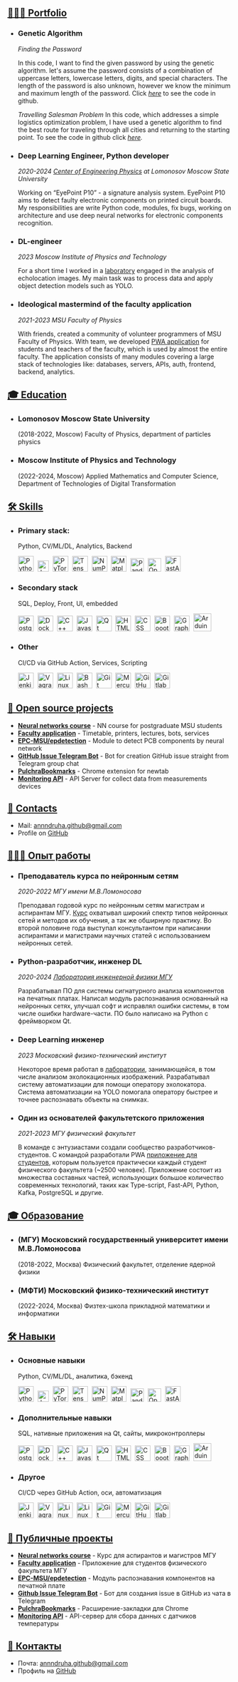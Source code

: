 <section id="content">
<div markdown="1">

# <a id="works" href="#works">👨🏻‍💻 Portfolio</a>

* ### Genetic Algorithm

    *Finding the Password*

    In this code, I want to find the given password by using the genetic algorithm. let's assume the password consists of a combination of uppercase letters, lowercase letters, digits, and special characters. The length of the password is also unknown, however we know the minimum and maximum length of the password. Click *[here](https://github.com/nikemehr/Optimization/blob/main/GA_Password.py)* to see the code in github.

  *Travelling Salesman Problem*
In this code, which addresses a simple logistics optimization problem, I have used a genetic algorithm to find the best route for traveling through all cities and returning to the starting point. To see the code in github click *[here](https://github.com/nikemehr/Optimization/blob/main/TSP_GA.py).*
  

* ### Deep Learning Engineer, Python developer

    *2020-2024 [Center of Engineering Physics](https://engineering.phys.msu.ru/ru/) at Lomonosov Moscow State University*

    Working on “EyePoint P10” - a signature analysis system. EyePoint P10 aims to detect faulty electronic components on printed circuit boards. My responsibilities are write Python code, modules, fix bugs, working on architecture and use deep neural networks for electronic components recognition.

* ### DL-engineer

    *2023 Moscow Institute of Physics and Technology*

    For a short time I worked in a [laboratory](https://mipt.ru/rse) engaged in the analysis of echolocation images. My main task was to process data and apply object detection models such as YOLO.

* ### Ideological mastermind of the faculty application

    *2021-2023 MSU Faculty of Physics*

    With friends, created a community of volunteer programmers of MSU Faculty of Physics. With team, we developed [PWA application](https://app.profcomff.com/apps) for students and teachers of the faculty, which is used by almost the entire faculty. The application consists of many modules covering a large stack of technologies like: databases, servers, APIs, auth, frontend, backend, analytics.

# <a id="education" href="#education">🎓 Education</a>

* ### Lomonosov Moscow State University
    (2018-2022, Moscow) Faculty of Physics, department of particles physics

* ### Moscow Institute of Physics and Technology
    (2022-2024, Moscow) Applied Mathematics and Computer Science, Department of Technologies of Digital Transformation

# <a id="skills" href="#skills">🛠️ Skills</a>

* ### Primary stack: 
    Python, CV/ML/DL, Analytics, Backend
    <p align="left">
      <img src="assets/icons/python.svg" width=35px style="padding-right:5px;" draggable="false" title="Python">
      <img src="assets/icons/jupyter.svg" width=25px style="padding-right:5px;" draggable="false" title="Jupyter Notebook">
      <img src="assets/icons/pytorch.svg" width=35px style="padding-right:5px;" draggable="false" title="PyTorch">
      <img src="assets/icons/tensorflow.svg" width=35px style="padding-right:5px;" draggable="false" title="TensorFlow">
      <img src="assets/icons/numpy-icon.svg" width=35px style="padding-right:5px;" draggable="false" title="NumPy">
      <img src="assets/icons/matplotlib.svg" width=35px style="padding-right:5px;" draggable="false" title="Matplotlib">
      <img src="assets/icons/pandas-icon.svg" width=30px style="padding-right:5px;" draggable="false" title="Pandas">
      <img src="assets/icons/opencv.svg" width=30px style="padding-right:5px;" draggable="false" title="OpenCV">
      <img src="assets/icons/fastapi.svg" width=35px style="padding-right:5px;" draggable="false" title="FastAPI">
    </p>

* ### Secondary stack
    SQL, Deploy, Front, UI, embedded
    <p align="left">
      <img src="assets/icons/postgresql.svg" width=35px style="padding-right:5px;" draggable="false" title="PostgreSQL">
      <img src="assets/icons/docker-icon.svg" width=35px style="padding-right:5px;" draggable="false" title="Docker">
      <img src="assets/icons/c-plusplus.svg" width=35px style="padding-right:5px;" draggable="false" title="C++">
      <img src="assets/icons/javascript.svg" width=35px style="padding-right:5px;" draggable="false" title="Javascript">    
      <img src="assets/icons/qt.svg" width=35px style="padding-right:5px;" draggable="false" title="Qt">
      <img src="assets/icons/html-5.svg" width=35px style="padding-right:5px;" draggable="false" title="HTML">
      <img src="assets/icons/css-3.svg" width=35px style="padding-right:5px;" draggable="false" title="CSS">
      <img src="assets/icons/bootstrap.svg" width=35px style="padding-right:5px;" draggable="false" title="Boootstrap">
      <img src="assets/icons/graphql.svg" width=35px style="padding-right:5px;" draggable="false" title="GraphQL">
      <img src="assets/icons/arduino.svg" width=40px style="padding-right:5px;" draggable="false" title="Arduino">
  </p>


* ### Other
    CI/CD via GitHub Action, Services, Scripting
    <p align="left">
      <img src="assets/icons/jenkins.svg" width=35px style="padding-right:5px;" draggable="false" title="Jenkins">
      <img src="assets/icons/vagrant.svg" width=35px style="padding-right:5px;" draggable="false" title="Vagrant">
      <img src="assets/icons/linux-tux.svg" width=35px style="padding-right:5px;" draggable="false" title="Linux">
      <img src="assets/icons/bash.svg" width=35px style="padding-right:5px;" draggable="false" title="Bash">
      <img src="assets/icons/git-icon.svg" width=35px style="padding-right:5px;" draggable="false" title="Git">
      <img src="assets/icons/mercurial.svg" width=35px style="padding-right:5px;" draggable="false" title="Mercurial">
      <img src="assets/icons/github-icon.svg" width=35px style="padding-right:5px;" draggable="false" title="GitHub">
      <img src="assets/icons/gitlab.svg" width=35px style="padding-right:5px;" draggable="false" title="Gitlab">
    </p>


# <a id="projects" href="#projects">🧩 Open source projects </a>
* **[Neural networks course](https://github.com/EPC-MSU/EduNet-lectures)** - NN course for postgraduate MSU students
* **[Faculty application](https://github.com/profcomff)** - Timetable, printers, lectures, bots, services
* **[EPC-MSU/epdetection](https://github.com/EPC-MSU/epdetection)** - Module to detect PCB components by neural network
* **[GitHub Issue Telegram Bot](https://github.com/annndruha/issue-github-telegram-bot)** - Bot for creation GitHub issue straight from Telegram group chat
* **[PulchraBookmarks](https://chrome.google.com/webstore/detail/pulchra-bookmarks/pknkgclggganidoalifaagfjikhcdolb)** - Chrome extension for newtab
* **[Monitoring API](https://github.com/SmartThinksDIY/DHT11-api)** - API Server for collect data from measurements devices

# <a id="contacts" href="#contacts">📧 Contacts</a>
* Mail: [annndruha.github@gmail.com](mailto:annndruha.github@gmail.com)
* Profile on [GitHub](https://github.com/annndruha)

</div>
</section>
<section id="second_content">
<div markdown="1">

# <a id="works_ru" href="#works_ru">👨🏻‍💻 Опыт работы</a>

* ### Преподаватель курса по нейронным сетям

    *2020-2022 МГУ имени М.В.Ломоносова*

    Преподавал годовой курс по нейронным сетям магистрам и аспирантам МГУ. [Курс](https://msu.ai) охватывал широкий спектр типов нейронных сетей и методов их обучения, а так же обширную практику. Во второй половине года выступал консультантом при написании аспирантами и магистрами научных статей с использованием нейронных сетей.

* ### Python-разработчик, инженер DL

    *2020-2024 [Лаборатория инженерной физики МГУ](https://engineering.phys.msu.ru/ru/)*

    Разрабатывал ПО для системы сигнатурного анализа компонентов на печатных платах. Написал модуль распознавания основанный на нейронных сетях, улучшал софт и исправлял ошибки системы, в том числе ошибки hardware-части. ПО было написано на Python с фреймворком Qt.

* ### Deep Learning инженер

    *2023 Московский физико-технический институт*
  
    Некоторое время работал в [лаборатории](https://mipt.ru/rse), занимающейся, в том числе анализом эхолокационных изображений. Разрабатывал систему автоматизации для помощи оператору эхолокатора. Система автоматизации на YOLO помогала оператору быстрее и точнее распознавать объекты на снимках.

* ### Один из основателей факультетского приложения

    *2021-2023 МГУ физический факультет*

    В команде с энтузиастами создали сообщество разработчиков-студентов. С командой разработали PWA [приложение для студентов](https://app.profcomff.com/apps), которым пользуется практически каждый студент физического факультета (~2500 человек). Приложение состоит из множества составных частей, использующих большое количество современных технологий, таких как Type-script, Fast-API, Python, Kafka, PostgreSQL и другие.

# <a id="education_ru" href="#education_ru">🎓 Образование</a>

* ### (МГУ) Московский государственный университет имени М.В.Ломоносова
    (2018-2022, Москва) Физический факультет, отделение ядерной физики

* ### (МФТИ) Московский физико-технический институт
    (2022-2024, Москва) Физтех-школа прикладной математики и информатики

# <a id="skills_ru" href="#skills_ru">🛠️ Навыки</a>

* ### Основные навыки
    Python, CV/ML/DL, аналитика, бэкенд
    <p align="left">
      <img src="assets/icons/python.svg" width=35px style="padding-right:5px;" draggable="false" title="Python">
      <img src="assets/icons/jupyter.svg" width=25px style="padding-right:5px;" draggable="false" title="Jupyter Notebook">
      <img src="assets/icons/pytorch.svg" width=35px style="padding-right:5px;" draggable="false" title="PyTorch">
      <img src="assets/icons/tensorflow.svg" width=35px style="padding-right:5px;" draggable="false" title="TensorFlow">
      <img src="assets/icons/numpy-icon.svg" width=35px style="padding-right:5px;" draggable="false" title="NumPy">
      <img src="assets/icons/matplotlib.svg" width=35px style="padding-right:5px;" draggable="false" title="Matplotlib">
      <img src="assets/icons/pandas-icon.svg" width=30px style="padding-right:5px;" draggable="false" title="Pandas">
      <img src="assets/icons/opencv.svg" width=30px style="padding-right:5px;" draggable="false" title="OpenCV">
      <img src="assets/icons/fastapi.svg" width=35px style="padding-right:5px;" draggable="false" title="FastAPI">
    </p>

* ### Дополнительные навыки
    SQL, нативные приложения на Qt, сайты, микроконтроллеры
    <p align="left">
      <img src="assets/icons/postgresql.svg" width=35px style="padding-right:5px;" draggable="false" title="PostgreSQL">
      <img src="assets/icons/docker-icon.svg" width=35px style="padding-right:5px;" draggable="false" title="Docker">
      <img src="assets/icons/c-plusplus.svg" width=35px style="padding-right:5px;" draggable="false" title="C++">
      <img src="assets/icons/javascript.svg" width=35px style="padding-right:5px;" draggable="false" title="Javascript">    
      <img src="assets/icons/qt.svg" width=35px style="padding-right:5px;" draggable="false" title="Qt">
      <img src="assets/icons/html-5.svg" width=35px style="padding-right:5px;" draggable="false" title="HTML">
      <img src="assets/icons/css-3.svg" width=35px style="padding-right:5px;" draggable="false" title="CSS">
      <img src="assets/icons/bootstrap.svg" width=35px style="padding-right:5px;" draggable="false" title="Boootstrap">
      <img src="assets/icons/graphql.svg" width=35px style="padding-right:5px;" draggable="false" title="GraphQL">
      <img src="assets/icons/arduino.svg" width=40px style="padding-right:5px;" draggable="false" title="Arduino">
  </p>


* ### Другое
    CI/CD через GitHub Action, оси, автоматизация
    <p align="left">
      <img src="assets/icons/jenkins.svg" width=35px style="padding-right:5px;" draggable="false" title="Jenkins">
      <img src="assets/icons/vagrant.svg" width=35px style="padding-right:5px;" draggable="false" title="Vagrant">
      <img src="assets/icons/linux-tux.svg" width=35px style="padding-right:5px;" draggable="false" title="Linux">
      <img src="assets/icons/bash.svg" width=35px style="padding-right:5px;" draggable="false" title="Linux">
      <img src="assets/icons/git-icon.svg" width=35px style="padding-right:5px;" draggable="false" title="Git">
      <img src="assets/icons/mercurial.svg" width=35px style="padding-right:5px;" draggable="false" title="Mercurial">
      <img src="assets/icons/github-icon.svg" width=35px style="padding-right:5px;" draggable="false" title="GitHub">
      <img src="assets/icons/gitlab.svg" width=35px style="padding-right:5px;" draggable="false" title="Gitlab">
    </p>


# <a id="projects_ru" href="#projects_ru">🧩 Публичные проекты </a>
* **[Neural networks course](https://github.com/EPC-MSU/EduNet-lectures)** - Курс для аспирантов и магистров МГУ
* **[Faculty application](https://github.com/profcomff)** - Приложение для студентов физического факультета МГУ
* **[EPC-MSU/epdetection](https://github.com/EPC-MSU/epdetection)** - Модуль распознавания компонентов на печатной плате
* **[Github Issue Telegram Bot](https://github.com/annndruha/issue-github-telegram-bot)** - Бот для создания issue в GitHub из чата в Telegram
* **[PulchraBookmarks](https://chrome.google.com/webstore/detail/pulchra-bookmarks/pknkgclggganidoalifaagfjikhcdolb)** - Расширение-закладки для Chrome
* **[Monitoring API](https://github.com/SmartThinksDIY/DHT11-api)** - API-сервер для сбора данных с датчиков температуры

# <a id="contacts_ru" href="#contacts_ru">📧 Контакты</a>
* Почта: [annndruha.github@gmail.com](mailto:annndruha.github@gmail.com)
* Профиль на [GitHub](https://github.com/annndruha)

</div>
</section>
